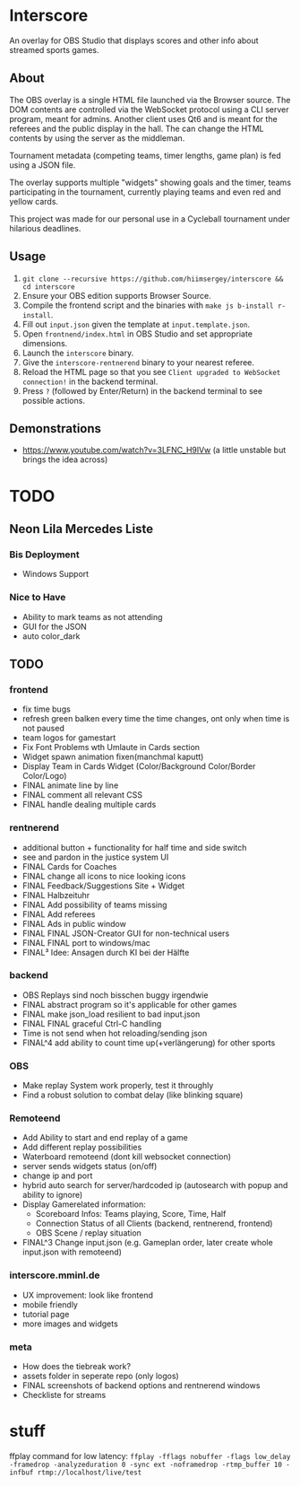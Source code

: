 # Interscore
An overlay for OBS Studio that displays scores and other info about streamed sports games.

## About
The OBS overlay is a single HTML file launched via the Browser source.
The DOM contents are controlled via the WebSocket protocol using a CLI server program, meant for admins.
Another client uses Qt6 and is meant for the referees and the public display in the hall. The can change the HTML contents by using the server as the middleman.

Tournament metadata (competing teams, timer lengths, game plan) is fed using a JSON file.

The overlay supports multiple "widgets" showing goals and the timer, teams participating in the tournament, currently playing teams and even red and yellow cards.

This project was made for our personal use in a Cycleball tournament under hilarious deadlines.

## Usage
1. `git clone --recursive https://github.com/hiimsergey/interscore && cd interscore`
2. Ensure your OBS edition supports Browser Source.
3. Compile the frontend script and the binaries with `make js b-install r-install`.
4. Fill out `input.json` given the template at `input.template.json`.
5. Open `frontnend/index.html` in OBS Studio and set appropriate dimensions.
6. Launch the `interscore` binary.
7. Give the `interscore-rentnerend` binary to your nearest referee.
8. Reload the HTML page so that you see `Client upgraded to WebSocket connection!` in the backend terminal.
9. Press `?` (followed by Enter/Return) in the backend terminal to see possible actions.

## Demonstrations
- https://www.youtube.com/watch?v=3LFNC_H9lVw (a little unstable but brings the idea across)

# TODO
## Neon Lila Mercedes Liste

### Bis Deployment
- Windows Support

### Nice to Have
- Ability to mark teams as not attending
- GUI for the JSON
- auto color_dark

## TODO

### frontend
- fix time bugs
- refresh green balken every time the time changes, ont only when time is not paused
- team logos for gamestart
- Fix Font Problems wth Umlaute in Cards section
- Widget spawn animation fixen(manchmal kaputt)
- Display Team in Cards Widget (Color/Background Color/Border Color/Logo)
- FINAL animate line by line
- FINAL comment all relevant CSS
- FINAL handle dealing multiple cards

### rentnerend
- additional button + functionality for half time and side switch
- see and pardon in the justice system UI
- FINAL Cards for Coaches
- FINAL change all icons to nice looking icons
- FINAL Feedback/Suggestions Site + Widget
- FINAL Halbzeituhr
- FINAL Add possibility of teams missing
- FINAL Add referees
- FINAL Ads in public window
- FINAL FINAL JSON-Creator GUI for non-technical users
- FINAL FINAL port to windows/mac
- FINAL³ Idee: Ansagen durch KI bei der Hälfte

### backend
- OBS Replays sind noch bisschen buggy irgendwie
- FINAL abstract program so it's applicable for other games
- FINAL make json_load resilient to bad input.json
- FINAL FINAL graceful Ctrl-C handling
- Time is not send when hot reloading/sending json
- FINAL^4 add ability to count time up(+verlängerung) for other sports

### OBS
- Make replay System work properly, test it throughly
- Find a robust solution to combat delay (like blinking square)

### Remoteend
- Add Ability to start and end replay of a game
- Add different replay possibilities
- Waterboard remoteend (dont kill websocket connection)
- server sends widgets status (on/off)
- change ip and port
- hybrid auto search for server/hardcoded ip (autosearch with popup and ability to ignore)
- Display Gamerelated information:
	- Scoreboard Infos: Teams playing, Score, Time, Half
	- Connection Status of all Clients (backend, rentnerend, frontend)
	- OBS Scene / replay situation
- FINAL^3 Change input.json (e.g. Gameplan order, later create whole input.json with remoteend)

### interscore.mminl.de
- UX improvement: look like frontend
- mobile friendly
- tutorial page
- more images and widgets

### meta
- How does the tiebreak work?
- assets folder in seperate repo (only logos)
- FINAL screenshots of backend options and rentnerend windows
- Checkliste for streams

# stuff
ffplay command for low latency: `ffplay -fflags nobuffer -flags low_delay -framedrop -analyzeduration 0 -sync ext -noframedrop -rtmp_buffer 10 -infbuf rtmp://localhost/live/test`
